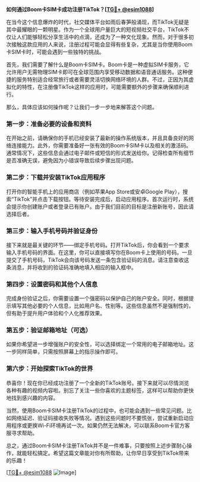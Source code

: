 **如何通过Boom卡SIM卡成功注册TikTok？[[TG💪+ @esim1088](https://t.me/s/esim1088)]**

在当今这个信息爆炸的时代，社交媒体平台如雨后春笋般涌现，而TikTok无疑是其中最耀眼的一颗明星。作为一个全球用户量巨大的短视频社交平台，TikTok不仅让人们能够轻松分享生活中的点滴，还成为了一种文化现象。然而，对于很多初次接触这款应用的人来说，注册过程可能会显得有些复杂，尤其是当你使用Boom卡SIM卡时，可能会遇到一些独特的挑战。

首先，我们需要了解什么是Boom卡SIM卡。Boom卡是一种虚拟SIM卡服务，它允许用户无需物理SIM卡即可在全球范围内享受移动数据和语音通话服务。这种便捷的服务特别适合经常旅行或者需要灵活切换网络环境的人群。不过，正因为其虚拟化的特性，在注册像TikTok这样的应用时，可能需要额外的步骤来确保顺利进行。

那么，具体应该如何操作呢？让我们一步一步地来解答这个问题。

### 第一步：准备必要的设备和资料

在开始之前，请确保你的手机已经安装了最新的操作系统版本，并且具备良好的网络连接能力。此外，你需要准备好一张有效的Boom卡SIM卡以及相关的激活码。通常情况下，这些信息会通过电子邮件或短信的形式发送给你。记得检查所有细节是否准确无误，避免因为小错误导致后续步骤出现问题。

### 第二步：下载并安装TikTok应用程序

打开你的智能手机上的应用商店（例如苹果App Store或安卓Google Play），搜索“TikTok”并点击下载按钮。等待安装完成后，启动应用程序。首次运行时，系统会提示你创建账户或者登录已有账户。由于我们目前的目标是注册新账号，因此请选择后者。

### 第三步：输入手机号码并验证身份

接下来就是最关键的环节——绑定手机号码。打开TikTok后，你会看到一个要求输入手机号码的界面。在这里，你可以直接填写你在Boom卡上使用的号码。一旦提交了手机号码，TikTok会向该号码发送一条包含验证码的消息。请注意查收这条消息，并将收到的验证码准确地填入相应的输入框中。

### 第四步：设置密码和其他个人信息

完成身份验证之后，你需要设置一个强密码以保护自己的账户安全。同时，根据提示填写其他必要的个人信息，比如用户名、性别等。这些信息虽然不是强制性的，但有助于提升用户体验和个人化推荐效果。

### 第五步：验证邮箱地址（可选）

如果你希望进一步增强账户的安全性，可以选择绑定一个常用的电子邮箱地址。这一步同样简单，只需按照屏幕上的指示操作即可。

### 第六步：开始探索TikTok的世界

恭喜你！现在你已经成功注册了一个全新的TikTok账号。接下来就可以尽情浏览各种有趣的视频内容啦。别忘了关注一些你喜欢的主题标签，这样可以帮助你更快地找到感兴趣的内容。

当然，使用Boom卡SIM卡注册TikTok的过程中，也可能会遇到一些常见问题。比如网络延迟、验证码接收失败等情况。遇到这些问题时不要慌张，尝试重新启动应用程序或更换Wi-Fi环境再试一次。如果仍然无法解决，可以联系Boom卡官方客服寻求帮助。

总之，通过Boom卡SIM卡注册TikTok并不是一件难事，只要按照上述步骤耐心操作，就能轻松搞定。希望这篇文章能对你有所帮助，让你早日享受到TikTok带来的乐趣！

[[TG💪+ @esim1088](https://t.me/s/esim1088) ![Image](https://i.postimg.cc/4NQfJmqS/Snipaste-2025-05-13-00-14-12.png)]